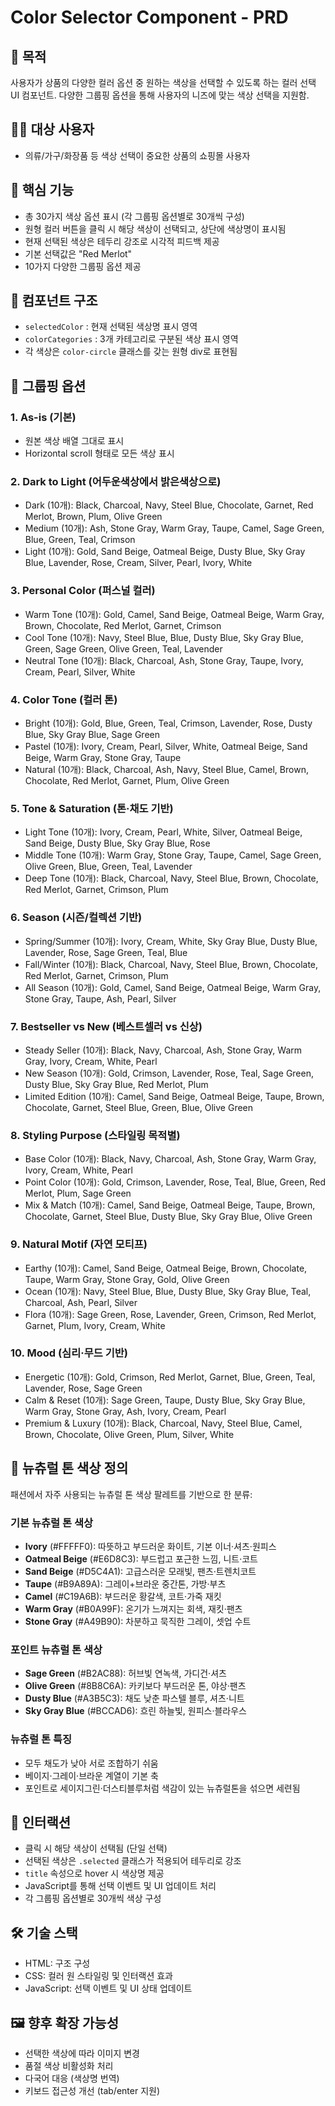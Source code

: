 # Color Selector Component - PRD

## 📌 목적
사용자가 상품의 다양한 컬러 옵션 중 원하는 색상을 선택할 수 있도록 하는 컬러 선택 UI 컴포넌트. 다양한 그룹핑 옵션을 통해 사용자의 니즈에 맞는 색상 선택을 지원함.

## 👩‍💻 대상 사용자
- 의류/가구/화장품 등 색상 선택이 중요한 상품의 쇼핑몰 사용자

## 🎯 핵심 기능
- 총 30가지 색상 옵션 표시 (각 그룹핑 옵션별로 30개씩 구성)
- 원형 컬러 버튼을 클릭 시 해당 색상이 선택되고, 상단에 색상명이 표시됨
- 현재 선택된 색상은 테두리 강조로 시각적 피드백 제공
- 기본 선택값은 "Red Merlot"
- 10가지 다양한 그룹핑 옵션 제공

## 🧩 컴포넌트 구조
- `selectedColor` : 현재 선택된 색상명 표시 영역
- `colorCategories` : 3개 카테고리로 구분된 색상 표시 영역
- 각 색상은 `color-circle` 클래스를 갖는 원형 div로 표현됨

## 🎨 그룹핑 옵션

### 1. As-is (기본)
- 원본 색상 배열 그대로 표시
- Horizontal scroll 형태로 모든 색상 표시

### 2. Dark to Light (어두운색상에서 밝은색상으로)
- Dark (10개): Black, Charcoal, Navy, Steel Blue, Chocolate, Garnet, Red Merlot, Brown, Plum, Olive Green
- Medium (10개): Ash, Stone Gray, Warm Gray, Taupe, Camel, Sage Green, Blue, Green, Teal, Crimson
- Light (10개): Gold, Sand Beige, Oatmeal Beige, Dusty Blue, Sky Gray Blue, Lavender, Rose, Cream, Silver, Pearl, Ivory, White

### 3. Personal Color (퍼스널 컬러)
- Warm Tone (10개): Gold, Camel, Sand Beige, Oatmeal Beige, Warm Gray, Brown, Chocolate, Red Merlot, Garnet, Crimson
- Cool Tone (10개): Navy, Steel Blue, Blue, Dusty Blue, Sky Gray Blue, Green, Sage Green, Olive Green, Teal, Lavender
- Neutral Tone (10개): Black, Charcoal, Ash, Stone Gray, Taupe, Ivory, Cream, Pearl, Silver, White

### 4. Color Tone (컬러 톤)
- Bright (10개): Gold, Blue, Green, Teal, Crimson, Lavender, Rose, Dusty Blue, Sky Gray Blue, Sage Green
- Pastel (10개): Ivory, Cream, Pearl, Silver, White, Oatmeal Beige, Sand Beige, Warm Gray, Stone Gray, Taupe
- Natural (10개): Black, Charcoal, Ash, Navy, Steel Blue, Camel, Brown, Chocolate, Red Merlot, Garnet, Plum, Olive Green

### 5. Tone & Saturation (톤·채도 기반)
- Light Tone (10개): Ivory, Cream, Pearl, White, Silver, Oatmeal Beige, Sand Beige, Dusty Blue, Sky Gray Blue, Rose
- Middle Tone (10개): Warm Gray, Stone Gray, Taupe, Camel, Sage Green, Olive Green, Blue, Green, Teal, Lavender
- Deep Tone (10개): Black, Charcoal, Navy, Steel Blue, Brown, Chocolate, Red Merlot, Garnet, Crimson, Plum

### 6. Season (시즌/컬렉션 기반)
- Spring/Summer (10개): Ivory, Cream, White, Sky Gray Blue, Dusty Blue, Lavender, Rose, Sage Green, Teal, Blue
- Fall/Winter (10개): Black, Charcoal, Navy, Steel Blue, Brown, Chocolate, Red Merlot, Garnet, Crimson, Plum
- All Season (10개): Gold, Camel, Sand Beige, Oatmeal Beige, Warm Gray, Stone Gray, Taupe, Ash, Pearl, Silver

### 7. Bestseller vs New (베스트셀러 vs 신상)
- Steady Seller (10개): Black, Navy, Charcoal, Ash, Stone Gray, Warm Gray, Ivory, Cream, White, Pearl
- New Season (10개): Gold, Crimson, Lavender, Rose, Teal, Sage Green, Dusty Blue, Sky Gray Blue, Red Merlot, Plum
- Limited Edition (10개): Camel, Sand Beige, Oatmeal Beige, Taupe, Brown, Chocolate, Garnet, Steel Blue, Green, Blue, Olive Green

### 8. Styling Purpose (스타일링 목적별)
- Base Color (10개): Black, Navy, Charcoal, Ash, Stone Gray, Warm Gray, Ivory, Cream, White, Pearl
- Point Color (10개): Gold, Crimson, Lavender, Rose, Teal, Blue, Green, Red Merlot, Plum, Sage Green
- Mix & Match (10개): Camel, Sand Beige, Oatmeal Beige, Taupe, Brown, Chocolate, Garnet, Steel Blue, Dusty Blue, Sky Gray Blue, Olive Green

### 9. Natural Motif (자연 모티프)
- Earthy (10개): Camel, Sand Beige, Oatmeal Beige, Brown, Chocolate, Taupe, Warm Gray, Stone Gray, Gold, Olive Green
- Ocean (10개): Navy, Steel Blue, Blue, Dusty Blue, Sky Gray Blue, Teal, Charcoal, Ash, Pearl, Silver
- Flora (10개): Sage Green, Rose, Lavender, Green, Crimson, Red Merlot, Garnet, Plum, Ivory, Cream, White

### 10. Mood (심리·무드 기반)
- Energetic (10개): Gold, Crimson, Red Merlot, Garnet, Blue, Green, Teal, Lavender, Rose, Sage Green
- Calm & Reset (10개): Sage Green, Taupe, Dusty Blue, Sky Gray Blue, Warm Gray, Stone Gray, Ash, Ivory, Cream, Pearl
- Premium & Luxury (10개): Black, Charcoal, Navy, Steel Blue, Camel, Brown, Chocolate, Olive Green, Plum, Silver, White

## 🎨 뉴츄럴 톤 색상 정의
패션에서 자주 사용되는 뉴츄럴 톤 색상 팔레트를 기반으로 한 분류:

### 기본 뉴츄럴 톤 색상
- **Ivory** (#FFFFF0): 따뜻하고 부드러운 화이트, 기본 이너·셔츠·원피스
- **Oatmeal Beige** (#E6D8C3): 부드럽고 포근한 느낌, 니트·코트
- **Sand Beige** (#D5C4A1): 고급스러운 모래빛, 팬츠·트렌치코트
- **Taupe** (#B9A89A): 그레이+브라운 중간톤, 가방·부츠
- **Camel** (#C19A6B): 부드러운 황갈색, 코트·가죽 재킷
- **Warm Gray** (#B0A99F): 온기가 느껴지는 회색, 재킷·팬츠
- **Stone Gray** (#A49B90): 차분하고 묵직한 그레이, 셋업 수트

### 포인트 뉴츄럴 톤 색상
- **Sage Green** (#B2AC88): 허브빛 연녹색, 가디건·셔츠
- **Olive Green** (#8B8C6A): 카키보다 부드러운 톤, 야상·팬츠
- **Dusty Blue** (#A3B5C3): 채도 낮춘 파스텔 블루, 셔츠·니트
- **Sky Gray Blue** (#BCCAD6): 흐린 하늘빛, 원피스·블라우스

### 뉴츄럴 톤 특징
- 모두 채도가 낮아 서로 조합하기 쉬움
- 베이지·그레이·브라운 계열이 기본 축
- 포인트로 세이지그린·더스티블루처럼 색감이 있는 뉴츄럴톤을 섞으면 세련됨

## 🧠 인터랙션
- 클릭 시 해당 색상이 선택됨 (단일 선택)
- 선택된 색상은 `.selected` 클래스가 적용되어 테두리로 강조
- `title` 속성으로 hover 시 색상명 제공
- JavaScript를 통해 선택 이벤트 및 UI 업데이트 처리
- 각 그룹핑 옵션별로 30개씩 색상 구성

## 🛠️ 기술 스택
- HTML: 구조 구성
- CSS: 컬러 원 스타일링 및 인터랙션 효과
- JavaScript: 선택 이벤트 및 UI 상태 업데이트

## 🖼️ 향후 확장 가능성
- 선택한 색상에 따라 이미지 변경
- 품절 색상 비활성화 처리
- 다국어 대응 (색상명 번역)
- 키보드 접근성 개선 (tab/enter 지원)